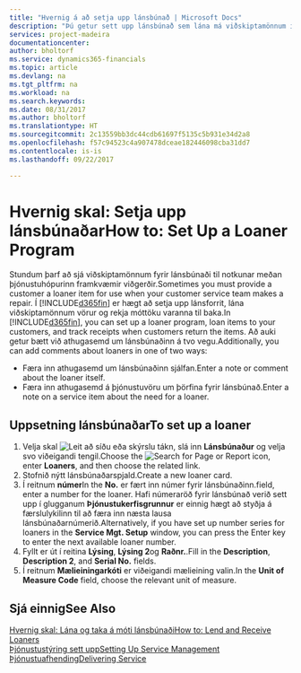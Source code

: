 ```yaml
---
title: "Hvernig á að setja upp lánsbúnað | Microsoft Docs"
description: "Þú getur sett upp lánsbúnað sem lána má viðskiptamönnum í stað þjónustuvöru á meðan hún er í þjónustu."
services: project-madeira
documentationcenter: 
author: bholtorf
ms.service: dynamics365-financials
ms.topic: article
ms.devlang: na
ms.tgt_pltfrm: na
ms.workload: na
ms.search.keywords: 
ms.date: 08/31/2017
ms.author: bholtorf
ms.translationtype: HT
ms.sourcegitcommit: 2c13559bb3dc44cdb61697f5135c5b931e34d2a8
ms.openlocfilehash: f57c94523c4a907478dceae182446098cba31dd7
ms.contentlocale: is-is
ms.lasthandoff: 09/22/2017

---
```

# <a name="how-to-set-up-a-loaner-program"></a><span data-ttu-id="c3ecd-103">Hvernig skal: Setja upp lánsbúnaðar</span><span class="sxs-lookup"><span data-stu-id="c3ecd-103">How to: Set Up a Loaner Program</span></span>
<span data-ttu-id="c3ecd-104">Stundum þarf að sjá viðskiptamönnum fyrir lánsbúnaði til notkunar meðan þjónustuhópurinn framkvæmir viðgerðir.</span><span class="sxs-lookup"><span data-stu-id="c3ecd-104">Sometimes you must provide a customer a loaner item for use when your customer service team makes a repair.</span></span> <span data-ttu-id="c3ecd-105">Í [!INCLUDE[d365fin](includes/d365fin_md.md)] er hægt að setja upp lánsforrit, lána viðskiptamönnum vörur og rekja móttöku varanna til baka.</span><span class="sxs-lookup"><span data-stu-id="c3ecd-105">In [!INCLUDE[d365fin](includes/d365fin_md.md)], you can set up a loaner program, loan items to your customers, and track receipts when customers return the items.</span></span> <span data-ttu-id="c3ecd-106">Að auki getur bætt við athugasemd um lánsbúnaðinn á tvo vegu.</span><span class="sxs-lookup"><span data-stu-id="c3ecd-106">Additionally, you can add comments about loaners in one of two ways:</span></span>  
  
* <span data-ttu-id="c3ecd-107">Færa inn athugasemd um lánsbúnaðinn sjálfan.</span><span class="sxs-lookup"><span data-stu-id="c3ecd-107">Enter a note or comment about the loaner itself.</span></span>  
* <span data-ttu-id="c3ecd-108">Færa inn athugasemd á þjónustuvöru um þörfina fyrir lánsbúnað.</span><span class="sxs-lookup"><span data-stu-id="c3ecd-108">Enter a note on a service item about the need for a loaner.</span></span>  

## <a name="to-set-up-a-loaner"></a><span data-ttu-id="c3ecd-109">Uppsetning lánsbúnaðar</span><span class="sxs-lookup"><span data-stu-id="c3ecd-109">To set up a loaner</span></span>  
1. <span data-ttu-id="c3ecd-110">Velja skal ![Leit að síðu eða skýrslu](media/ui-search/search_small.png "Leit að síðu eða skýrslu táknið") tákn, slá inn **Lánsbúnaður** og velja svo viðeigandi tengil.</span><span class="sxs-lookup"><span data-stu-id="c3ecd-110">Choose the ![Search for Page or Report](media/ui-search/search_small.png "Search for Page or Report icon") icon, enter **Loaners**, and then choose the related link.</span></span>  
2. <span data-ttu-id="c3ecd-111">Stofnið nýtt lánsbúnaðarspjald.</span><span class="sxs-lookup"><span data-stu-id="c3ecd-111">Create a new loaner card.</span></span> 
3. <span data-ttu-id="c3ecd-112">Í reitnum **númer**</span><span class="sxs-lookup"><span data-stu-id="c3ecd-112">In the **No.**</span></span> <span data-ttu-id="c3ecd-113">er fært inn númer fyrir lánsbúnaðinn.</span><span class="sxs-lookup"><span data-stu-id="c3ecd-113">field, enter a number for the loaner.</span></span> <span data-ttu-id="c3ecd-114">Hafi númeraröð fyrir lánsbúnað verið sett upp í glugganum **Þjónustukerfisgrunnur** er einnig hægt að styðja á færslulykilinn til að færa inn næsta lausa lánsbúnaðarnúmerið.</span><span class="sxs-lookup"><span data-stu-id="c3ecd-114">Alternatively, if you have set up number series for loaners in the **Service Mgt. Setup** window, you can press the Enter key to enter the next available loaner number.</span></span>  
4. <span data-ttu-id="c3ecd-115">Fyllt er út í reitina **Lýsing**, **Lýsing 2**og **Raðnr.**.</span><span class="sxs-lookup"><span data-stu-id="c3ecd-115">Fill in the **Description**, **Description 2**, and **Serial No.** fields.</span></span>  
5. <span data-ttu-id="c3ecd-116">Í reitnum **Mælieiningarkóti** er viðeigandi mælieining valin.</span><span class="sxs-lookup"><span data-stu-id="c3ecd-116">In the **Unit of Measure Code** field, choose the relevant unit of measure.</span></span>  
  
## <a name="see-also"></a><span data-ttu-id="c3ecd-117">Sjá einnig</span><span class="sxs-lookup"><span data-stu-id="c3ecd-117">See Also</span></span>
[<span data-ttu-id="c3ecd-118">Hvernig skal: Lána og taka á móti lánsbúnaði</span><span class="sxs-lookup"><span data-stu-id="c3ecd-118">How to: Lend and Receive Loaners</span></span>](service-how-to-lend-receive-loaners.md)  
[<span data-ttu-id="c3ecd-119">Þjónustustýring sett upp</span><span class="sxs-lookup"><span data-stu-id="c3ecd-119">Setting Up Service Management</span></span>](service-setup-service.md)  
[<span data-ttu-id="c3ecd-120">Þjónustuafhending</span><span class="sxs-lookup"><span data-stu-id="c3ecd-120">Delivering Service</span></span>](service-deliver-service.md)  



